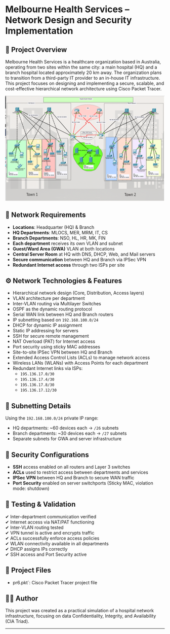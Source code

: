 # Melbourne Health Services – Network Design and Security Implementation

## 📘 Project Overview

Melbourne Health Services is a healthcare organization based in Australia, operating from two sites within the same city: a main hospital (HQ) and a branch hospital located approximately 20 km away. The organization plans to transition from a third-party IT provider to an in-house IT infrastructure. This project focuses on designing and implementing a secure, scalable, and cost-effective hierarchical network architecture using Cisco Packet Tracer.


![Netzwerkdiagramm](ciscopic.png)


## 🏥 Network Requirements

- **Locations**: Headquarter (HQ) & Branch
- **HQ Departments**: MLOCS, MER, MRM, IT, CS
- **Branch Departments**: NSO, HL, HR, MK, FIN
- **Each department** receives its own VLAN and subnet
- **Guest/Ward Area (GWA)** VLAN at both locations
- **Central Server Room** at HQ with DNS, DHCP, Web, and Mail servers
- **Secure communication** between HQ and Branch via IPSec VPN
- **Redundant Internet access** through two ISPs per site

## ⚙️ Network Technologies & Features

- Hierarchical network design (Core, Distribution, Access layers)
- VLAN architecture per department
- Inter-VLAN routing via Multilayer Switches
- OSPF as the dynamic routing protocol
- Serial WAN link between HQ and Branch routers
- IP subnetting based on `192.168.100.0/24`
- DHCP for dynamic IP assignment
- Static IP addressing for servers
- SSH for secure remote management
- NAT Overload (PAT) for Internet access
- Port security using sticky MAC addresses
- Site-to-site IPSec VPN between HQ and Branch
- Extended Access Control Lists (ACLs) to manage network access
- Wireless LANs (WLANs) with Access Points for each department
- Redundant Internet links via ISPs:
  - `195.136.17.0/30`
  - `195.136.17.4/30`
  - `195.136.17.8/30`
  - `195.136.17.12/30`

## 📐 Subnetting Details

Using the `192.168.100.0/24` private IP range:

- HQ departments: ~60 devices each → `/26` subnets
- Branch departments: ~30 devices each → `/27` subnets
- Separate subnets for GWA and server infrastructure

## 🔐 Security Configurations

- **SSH** access enabled on all routers and Layer 3 switches
- **ACLs** used to restrict access between departments and services
- **IPSec VPN** between HQ and Branch to secure WAN traffic
- **Port Security** enabled on server switchports (Sticky MAC, violation mode: shutdown)

## 🧪 Testing & Validation

✔ Inter-department communication verified  
✔ Internet access via NAT/PAT functioning  
✔ Inter-VLAN routing tested  
✔ VPN tunnel is active and encrypts traffic  
✔ ACLs successfully enforce access policies  
✔ WLAN connectivity available in all departments  
✔ DHCP assigns IPs correctly  
✔ SSH access and Port Security active  

## 📁 Project Files

- pr6.pkt`: Cisco Packet Tracer project file




## 🧑‍💻 Author

This project was created as a practical simulation of a hospital network infrastructure, focusing on data Confidentiality, Integrity, and Availability (CIA Triad).

---





